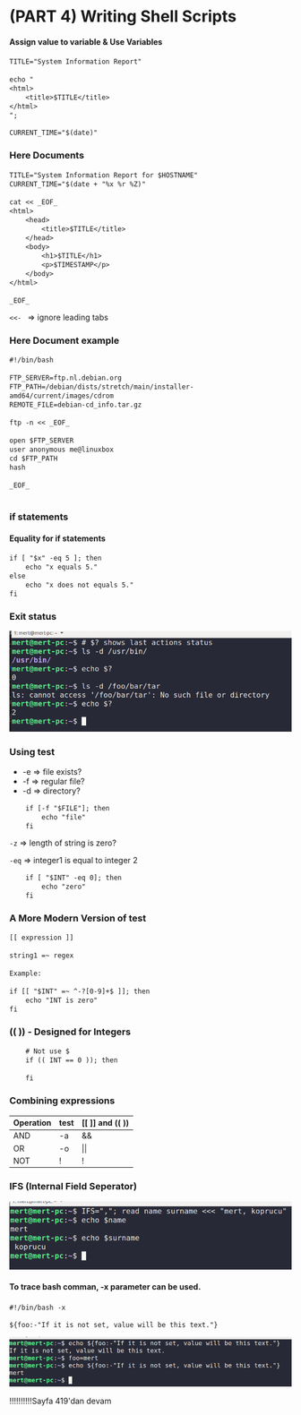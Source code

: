# (PART 4) Writing Shell Scripts

#### Assign value to variable & Use Variables

```
TITLE="System Information Report"

echo "
<html>
    <title>$TITLE</title>
</html>
";
```

``CURRENT_TIME="$(date)"``

### Here Documents

```
TITLE="System Information Report for $HOSTNAME"
CURRENT_TIME="$(date + "%x %r %Z)"

cat << _EOF_
<html>
    <head>
        <title>$TITLE</title>
    </head>
    <body>
        <h1>$TITLE</h1>
        <p>$TIMESTAMP</p>
    </body>
</html>

_EOF_

```

``<<- `` => ignore leading tabs

### Here Document example

```
#!/bin/bash

FTP_SERVER=ftp.nl.debian.org
FTP_PATH=/debian/dists/stretch/main/installer-amd64/current/images/cdrom
REMOTE_FILE=debian-cd_info.tar.gz

ftp -n << _EOF_

open $FTP_SERVER
user anonymous me@linuxbox
cd $FTP_PATH
hash

_EOF_


```

### if statements

#### Equality for if statements

```
if [ "$x" -eq 5 ]; then
    echo "x equals 5."
else
    echo "x does not equals 5."
fi
```

### Exit status

![](images/exit_status.png)

### Using test

-   -e  => file exists?
-   -f  => regular file?
-   -d  => directory?

```
    if [-f "$FILE"]; then
        echo "file"
    fi
```

``-z`` => length of string is zero?

``-eq`` => integer1 is equal to integer 2

```
    if [ "$INT" -eq 0]; then
        echo "zero"
    fi
```

### A More Modern Version of test

```
[[ expression ]]

string1 =~ regex

Example:

if [[ "$INT" =~ ^-?[0-9]+$ ]]; then
    echo "INT is zero"
fi
```

### ((  )) - Designed for Integers

```
    # Not use $
    if (( INT == 0 )); then

    fi

```

### Combining expressions
|Operation | test | [[ ]] and (( ))|
|----------|------|----------------|
|AND       | -a   | &&             |
|OR        | -o   | \|\|           |
|NOT       | !    | !              |


### IFS (Internal Field Seperator)

![](images/ifs.png)

#### To trace bash comman, -x parameter can be used.

``#!/bin/bash -x``

`` ${foo:-"If it is not set, value will be this text."} ``

![](images/default_set.png)

!!!!!!!!!!Sayfa 419'dan devam
